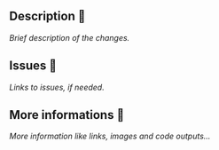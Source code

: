 ## Description 📝
_Brief description of the changes._

## Issues 🔗
_Links to issues, if needed._

## More informations 🔎
_More information like links, images and code outputs..._

